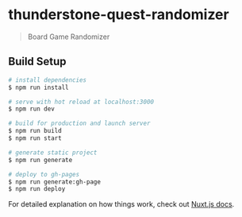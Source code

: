 # thunderstone-quest-randomizer

> Board Game Randomizer

## Build Setup

``` bash
# install dependencies
$ npm run install

# serve with hot reload at localhost:3000
$ npm run dev

# build for production and launch server
$ npm run build
$ npm run start

# generate static project
$ npm run generate

# deploy to gh-pages
$ npm run generate:gh-page
$ npm run deploy
```

For detailed explanation on how things work, check out [Nuxt.js docs](https://nuxtjs.org).
